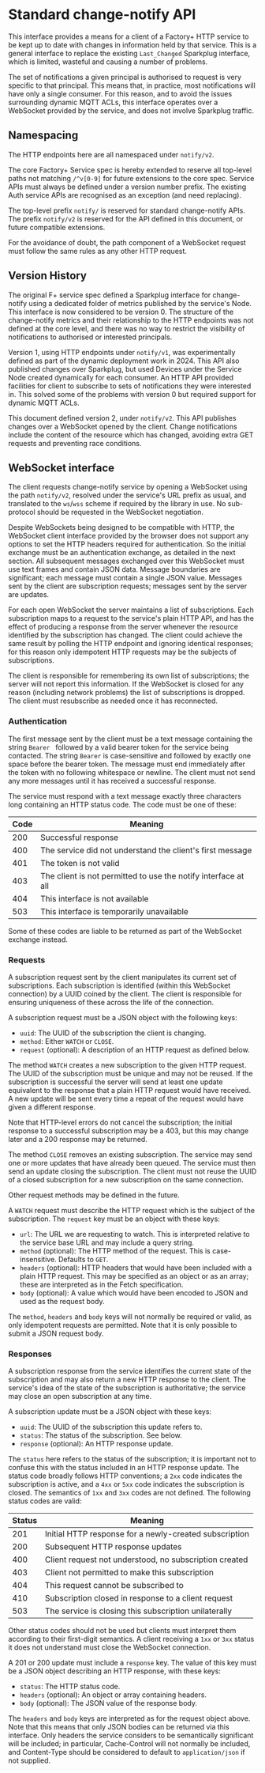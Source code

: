 # Standard change-notify API

This interface provides a means for a client of a Factory+ HTTP service
to be kept up to date with changes in information held by that service.
This is a general interface to replace the existing `Last_Changed`
Sparkplug interface, which is limited, wasteful and causing a number of
problems.

The set of notifications a given principal is authorised to request is
very specific to that principal. This means that, in practice, most
notifications will have only a single consumer. For this reason, and to
avoid the issues surrounding dynamic MQTT ACLs, this interface operates
over a WebSocket provided by the service, and does not involve Sparkplug
traffic.

## Namespacing

The HTTP endpoints here are all namespaced under `notify/v2`.

The core Factory+ Service spec is hereby extended to reserve all
top-level paths not matching `/^v[0-9]` for future extensions to the
core spec. Service APIs must always be defined under a version number
prefix. The existing Auth service APIs are recognised as an exception
(and need replacing).

The top-level prefix `notify/` is reserved for standard change-notify
APIs. The prefix `notify/v2` is reserved for the API defined in this
document, or future compatible extensions.

For the avoidance of doubt, the path component of a WebSocket request
must follow the same rules as any other HTTP request.

## Version History

The original F+ service spec defined a Sparkplug interface for
change-notify using a dedicated folder of metrics published by the
service's Node. This interface is now considered to be version 0. The
structure of the change-notify metrics and their relationship to the
HTTP endpoints was not defined at the core level, and there was no way
to restrict the visibility of notifications to authorised or interested
principals.

Version 1, using HTTP endpoints under `notify/v1`, was experimentally
defined as part of the dynamic deployment work in 2024. This API also
published changes over Sparkplug, but used Devices under the Service
Node created dynamically for each consumer. An HTTP API provided
facilities for client to subscribe to sets of notifications they were
interested in. This solved some of the problems with version 0 but
required support for dynamic MQTT ACLs.

This document defined version 2, under `notify/v2`. This API publishes
changes over a WebSocket opened by the client. Change notifications
include the content of the resource which has changed, avoiding extra
GET requests and preventing race conditions.

## WebSocket interface

The client requests change-notify service by opening a WebSocket using
the path `notify/v2`, resolved under the service's URL prefix as usual,
and translated to the `ws`/`wss` scheme if required by the library in
use. No sub-protocol should be requested in the WebSocket negotiation.

Despite WebSockets being designed to be compatible with HTTP, the
WebSocket client interface provided by the browser does not support any
options to set the HTTP headers required for authentication. So the
initial exchange must be an authentication exchange, as detailed in the
next section. All subsequent messages exchanged over this WebSocket must
use text frames and contain JSON data. Message boundaries are
significant; each message must contain a single JSON value. Messages
sent by the client are subscription requests; messages sent by the
server are updates.

For each open WebSocket the server maintains a list of subscriptions.
Each subscription maps to a request to the service's plain HTTP API, and
has the effect of producing a response from the server whenever the
resource identified by the subscription has changed. The client could
achieve the same result by polling the HTTP endpoint and ignoring
identical responses; for this reason only idempotent HTTP requests may
be the subjects of subscriptions.

The client is responsible for remembering its own list of subscriptions;
the server will not report this information. If the WebSocket is closed
for any reason (including network problems) the list of subscriptions is
dropped. The client must resubscribe as needed once it has reconnected.

### Authentication

The first message sent by the client must be a text message containing
the string `Bearer ` followed by a valid bearer token for the service
being contacted. The string `Bearer` is case-sensitive and followed by
exactly one space before the bearer token. The message must end
immediately after the token with no following whitespace or newline. The
client must not send any more messages until it has received a
successful response.

The service must respond with a text message exactly three characters
long containing an HTTP status code. The code must be one of these:

Code | Meaning
---|---
200 | Successful response
400 | The service did not understand the client's first message
401 | The token is not valid
403 | The client is not permitted to use the notify interface at all
404 | This interface is not available
503 | This interface is temporarily unavailable

Some of these codes are liable to be returned as part of the WebSocket
exchange instead.

### Requests

A subscription request sent by the client manipulates its current set of
subscriptions. Each subscription is identified (within this WebSocket
connection) by a UUID coined by the client. The client is responsible
for ensuring uniqueness of these across the life of the connection.

A subscription request must be a JSON object with the following keys:

* `uuid`: The UUID of the subscription the client is changing.
* `method`: Either `WATCH` or `CLOSE`.
* `request` (optional): A description of an HTTP request as defined below.

The method `WATCH` creates a new subscription to the given HTTP
request. The UUID of the subscription must be unique and may not be
reused. If the subscription is successful the server will send at least
one update equivalent to the response that a plain HTTP request would
have received. A new update will be sent every time a repeat of the
request would have given a different response.

Note that HTTP-level errors do not cancel the subscription; the initial
response to a successful subscription may be a 403, but this may change
later and a 200 response may be returned.

The method `CLOSE` removes an existing subscription. The service may
send one or more updates that have already been queued. The service must
then send an update closing the subscription. The client must not reuse
the UUID of a closed subscription for a new subscription on the same
connection.

Other request methods may be defined in the future.

A `WATCH` request must describe the HTTP request which is the subject of
the subscription. The `request` key must be an object with these keys:

* `url`: The URL we are requesting to watch. This is interpreted
  relative to the service base URL and may include a query string.
* `method` (optional): The HTTP method of the request. This is
  case-insensitive. Defaults to `GET`.
* `headers` (optional): HTTP headers that would have been included with
  a plain HTTP request. This may be specified as an object or as an
  array; these are interpreted as in the Fetch specification.
* `body` (optional): A value which would have been encoded to JSON and
  used as the request body.

The `method`, `headers` and `body` keys will not normally be required or
valid, as only idempotent requests are permitted. Note that it is only
possible to submit a JSON request body.

### Responses

A subscription response from the service identifies the current state of
the subscription and may also return a new HTTP response to the client.
The service's idea of the state of the subscription is authoritative;
the service may close an open subscription at any time.

A subscription update must be a JSON object with these keys:

* `uuid`: The UUID of the subscription this update refers to.
* `status`: The status of the subscription. See below.
* `response` (optional): An HTTP response update.

The `status` here refers to the status of the subscription; it is
important not to confuse this with the status included in an HTTP
response update. The status code broadly follows HTTP conventions; a
`2xx` code indicates the subscription is active, and a `4xx` or `5xx`
code indicates the subscription is closed. The semantics of `1xx` and
`3xx` codes are not defined. The following status codes are valid:

Status | Meaning
---|---
201 | Initial HTTP response for a newly-created subscription
200 | Subsequent HTTP response updates
400 | Client request not understood, no subscription created
403 | Client not permitted to make this subscription
404 | This request cannot be subscribed to
410 | Subscription closed in response to a client request
503 | The service is closing this subscription unilaterally

Other status codes should not be used but clients must interpret them
according to their first-digit semantics. A client receiving a `1xx` or
`3xx` status it does not understand must close the WebSocket connection.

A 201 or 200 update must include a `response` key. The value of this key
must be a JSON object describing an HTTP response, with these keys:

* `status`: The HTTP status code.
* `headers` (optional): An object or array containing headers.
* `body` (optional): The JSON value of the response body.

The `headers` and `body` keys are interpreted as for the request object
above. Note that this means that only JSON bodies can be returned via
this interface. Only headers the service considers to be semantically
significant will be included; in particular, Cache-Control will not
normally be included, and Content-Type should be considered to default
to `application/json` if not supplied.
